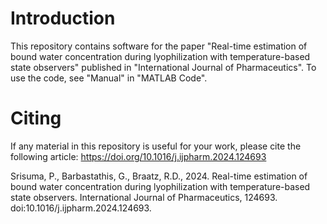 # Introduction
This repository contains software for the paper "Real-time estimation of bound water concentration during lyophilization with temperature-based state observers" published in "International Journal of Pharmaceutics". To use the code, see "Manual" in "MATLAB Code".

# Citing
If any material in this repository is useful for your work, please cite the following article:
https://doi.org/10.1016/j.ijpharm.2024.124693

Srisuma, P., Barbastathis, G., Braatz, R.D., 2024. Real-time estimation of bound water concentration during lyophilization with temperature-based state observers. International Journal of Pharmaceutics, 124693. doi:10.1016/j.ijpharm.2024.124693.
